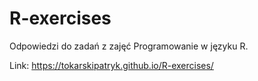 # R-exercises

Odpowiedzi do zadań z zajęć Programowanie w języku R.

Link: https://tokarskipatryk.github.io/R-exercises/
